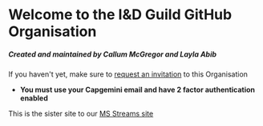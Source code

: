 # Welcome to the I&D Guild GitHub Organisation
##### Created and maintained by Callum McGregor and Layla Abib

If you haven't yet, make sure to [request an invitation](https://forms.office.com/e/jiQwn0tBmX) to this Organisation <br>
* **You must use your Capgemini email and have 2 factor authentication enabled**

This is the sister site to our [MS Streams site](https://web.microsoftstream.com/group/b6562f21-b02d-4048-9fa3-4b17322dee63?view=channels)


<!--
🙋‍♀️ A short introduction - what is your organization all about?
🌈 Contribution guidelines - how can the community get involved?
👩‍💻 Useful resources - where can the community find your docs? Is there anything else the community should know?
🍿 Fun facts - what does your team eat for breakfast?
🧙 Remember, you can do mighty things with the power of [Markdown](https://docs.github.com/github/writing-on-github/getting-started-with-writing-and-formatting-on-github/basic-writing-and-formatting-syntax)
-->
